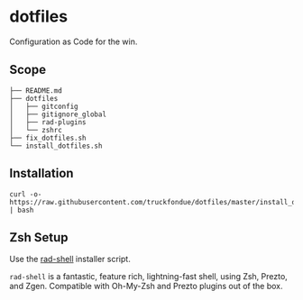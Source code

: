 # dotfiles

Configuration as Code for the win.

## Scope

```
├── README.md
├── dotfiles
│   ├── gitconfig
│   ├── gitignore_global
│   ├── rad-plugins
│   └── zshrc
├── fix_dotfiles.sh
└── install_dotfiles.sh
```

## Installation

```
curl -o- https://raw.githubusercontent.com/truckfondue/dotfiles/master/install_dotfiles.sh | bash
```

## Zsh Setup

Use the [rad-shell](https://github.com/brandon-fryslie/rad-shell) installer script.

`rad-shell` is a fantastic, feature rich, lightning-fast shell, using Zsh, Prezto, and Zgen.
Compatible with Oh-My-Zsh and Prezto plugins out of the box.

